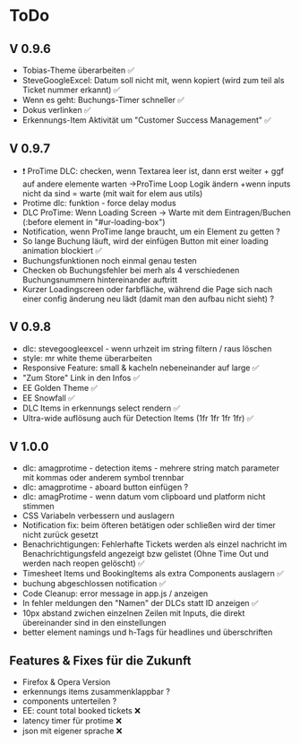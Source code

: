 # ToDo

## V 0.9.6
 - Tobias-Theme überarbeiten ✅
 - SteveGoogleExcel: Datum soll nicht mit, wenn kopiert (wird zum teil als Ticket nummer erkannt) ✅
 - Wenn es geht: Buchungs-Timer schneller ✅
 - Dokus verlinken ✅
 - Erkennungs-Item Aktivität um "Customer Success Management" ✅

## V 0.9.7
 - ❗️ ProTime DLC: checken, wenn Textarea leer ist, dann erst weiter + ggf auf andere elemente warten ->ProTime Loop Logik ändern
        +wenn inputs nicht da sind = warte (mit wait for elem aus utils)
 - Protime dlc: funktion - force delay modus
 - DLC ProTime: Wenn Loading Screen -> Warte mit dem Eintragen/Buchen (:before element in "#ur-loading-box")
 - Notification, wenn ProTime lange braucht, um ein Element zu getten ?
 - So lange Buchung läuft, wird der einfügen Button mit einer loading animation blockiert ✅
 - Buchungsfunktionen noch einmal genau testen
 - Checken ob Buchungsfehler bei merh als 4 verschiedenen Buchungsnummern hintereinander auftritt
 - Kurzer Loadingscreen oder farbfläche, während die Page sich nach einer config änderung neu lädt (damit man den aufbau nicht sieht) ?

 
## V 0.9.8
 - dlc: stevegoogleexcel - wenn urhzeit im string filtern / raus löschen
 - style: mr white theme überarbeiten
 - Responsive Feature: small & kacheln nebeneinander auf large ✅
 - "Zum Store" Link in den Infos ✅
 - EE Golden Theme ✅
 - EE Snowfall ✅
 - DLC Items in erkennungs select rendern ✅
 - Ultra-wide auflösung auch für Detection Items (1fr 1fr 1fr 1fr) ✅
 
## V 1.0.0

 - dlc: amagprotime - detection items - mehrere string match parameter mit kommas oder anderem symbol trennbar
 - dlc: amagprotime - aboard button einfügen ?
 - dlc: amagProtime - wenn datum vom clipboard und platform nicht stimmen
 - CSS Variabeln verbessern und auslagern
 - Notification fix: beim öfteren betätigen oder schließen wird der timer nicht zurück gesetzt
 - Benachrichtigungen: Fehlerhafte Tickets werden als einzel nachricht im Benachrichtigungsfeld angezeigt bzw gelistet (Ohne Time Out und werden nach reopen gelöscht) ✅
 - Timesheet Items und BookingItems als extra Components auslagern ✅
 - buchung abgeschlossen notification ✅
 - Code Cleanup: error message in app.js / anzeigen
 - In fehler meldungen den "Namen" der DLCs statt ID anzeigen ✅
 - 10px abstand zwichen einzelnen Zeilen mit Inputs, die direkt übereinander sind in den einstellungen
 - better element namings und h-Tags für headlines und überschriften
 
 
 ## Features & Fixes für die Zukunft

 - Firefox & Opera Version
 - erkennungs items zusammenklappbar ?
 - components unterteilen ?
 - EE: count total booked tickets ❌
 - latency timer für protime ❌
 - json mit eigener sprache ❌